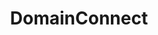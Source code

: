 ---
codehost: https://github.com/https://github.com/Domain-Connect
guide: https://github.com/Domain-Connect/assets
logohandle: domainconnect
sort: domainconnect
title: DomainConnect
website: https://www.domainconnect.org/
---